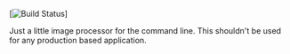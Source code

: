 [![Build Status](https://travis-ci.org/jonny7/image-cli.svg?branch=master)]

Just a little image processor for the command line. This shouldn't be used for any production based application.